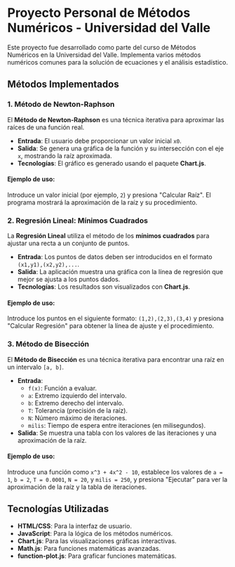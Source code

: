 # Proyecto Personal de Métodos Numéricos - Universidad del Valle

Este proyecto fue desarrollado como parte del curso de Métodos Numéricos en la Universidad del Valle. Implementa varios métodos numéricos comunes para la solución de ecuaciones y el análisis estadístico.

## Métodos Implementados

### 1. Método de Newton-Raphson
El **Método de Newton-Raphson** es una técnica iterativa para aproximar las raíces de una función real.

- **Entrada**: El usuario debe proporcionar un valor inicial `x0`.
- **Salida**: Se genera una gráfica de la función y su intersección con el eje `x`, mostrando la raíz aproximada.
- **Tecnologías**: El gráfico es generado usando el paquete **Chart.js**.

#### Ejemplo de uso:
Introduce un valor inicial (por ejemplo, `2`) y presiona "Calcular Raíz". El programa mostrará la aproximación de la raíz y su procedimiento.

### 2. Regresión Lineal: Mínimos Cuadrados
La **Regresión Lineal** utiliza el método de los **mínimos cuadrados** para ajustar una recta a un conjunto de puntos.

- **Entrada**: Los puntos de datos deben ser introducidos en el formato `(x1,y1),(x2,y2),...`.
- **Salida**: La aplicación muestra una gráfica con la línea de regresión que mejor se ajusta a los puntos dados.
- **Tecnologías**: Los resultados son visualizados con **Chart.js**.

#### Ejemplo de uso:
Introduce los puntos en el siguiente formato: `(1,2),(2,3),(3,4)` y presiona "Calcular Regresión" para obtener la línea de ajuste y el procedimiento.

### 3. Método de Bisección
El **Método de Bisección** es una técnica iterativa para encontrar una raíz en un intervalo `[a, b]`.

- **Entrada**: 
  - `f(x)`: Función a evaluar.
  - `a`: Extremo izquierdo del intervalo.
  - `b`: Extremo derecho del intervalo.
  - `T`: Tolerancia (precisión de la raíz).
  - `N`: Número máximo de iteraciones.
  - `milis`: Tiempo de espera entre iteraciones (en milisegundos).
- **Salida**: Se muestra una tabla con los valores de las iteraciones y una aproximación de la raíz.

#### Ejemplo de uso:
Introduce una función como `x^3 + 4x^2 - 10`, establece los valores de `a = 1`, `b = 2`, `T = 0.0001`, `N = 20`, y `milis = 250`, y presiona "Ejecutar" para ver la aproximación de la raíz y la tabla de iteraciones.

## Tecnologías Utilizadas

- **HTML/CSS**: Para la interfaz de usuario.
- **JavaScript**: Para la lógica de los métodos numéricos.
- **Chart.js**: Para las visualizaciones gráficas interactivas.
- **Math.js**: Para funciones matemáticas avanzadas.
- **function-plot.js**: Para graficar funciones matemáticas.
